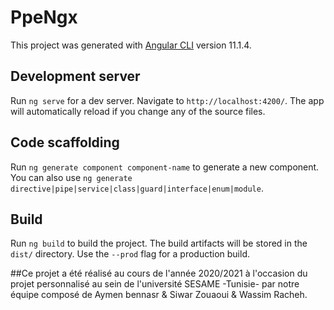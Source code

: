# PpeNgx

This project was generated with [Angular CLI](https://github.com/angular/angular-cli) version 11.1.4.

## Development server

Run `ng serve` for a dev server. Navigate to `http://localhost:4200/`. The app will automatically reload if you change any of the source files.

## Code scaffolding

Run `ng generate component component-name` to generate a new component. You can also use `ng generate directive|pipe|service|class|guard|interface|enum|module`.

## Build

Run `ng build` to build the project. The build artifacts will be stored in the `dist/` directory. Use the `--prod` flag for a production build.



##Ce projet a été réalisé au cours de l'année 2020/2021 à l'occasion du projet personnalisé au sein de l'université SESAME -Tunisie- par notre équipe composé de Aymen bennasr & Siwar Zouaoui & Wassim Racheh. 
